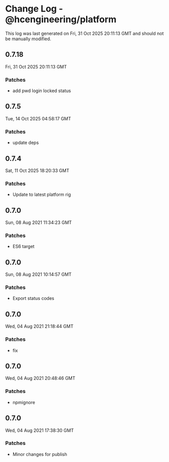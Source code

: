 # Change Log - @hcengineering/platform

This log was last generated on Fri, 31 Oct 2025 20:11:13 GMT and should not be manually modified.

## 0.7.18
Fri, 31 Oct 2025 20:11:13 GMT

### Patches

- add pwd login locked status

## 0.7.5
Tue, 14 Oct 2025 04:58:17 GMT

### Patches

- update deps

## 0.7.4
Sat, 11 Oct 2025 18:20:33 GMT

### Patches

- Update to latest platform rig

## 0.7.0
Sun, 08 Aug 2021 11:34:23 GMT

### Patches

- ES6 target

## 0.7.0
Sun, 08 Aug 2021 10:14:57 GMT

### Patches

- Export status codes

## 0.7.0
Wed, 04 Aug 2021 21:18:44 GMT

### Patches

- fix

## 0.7.0
Wed, 04 Aug 2021 20:48:46 GMT

### Patches

- npmignore

## 0.7.0
Wed, 04 Aug 2021 17:38:30 GMT

### Patches

- Minor changes for publish

